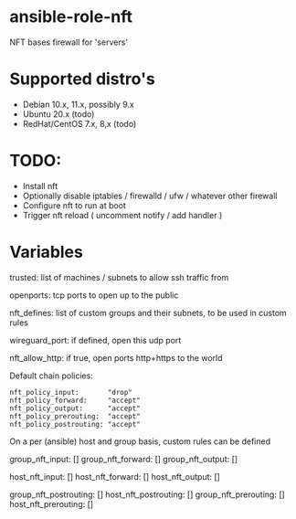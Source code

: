 # ansible-role-nft

NFT bases firewall for 'servers'

# Supported distro's

- Debian 10.x, 11.x, possibly 9.x
- Ubuntu 20.x (todo)
- RedHat/CentOS 7.x, 8,x (todo)

# TODO:

- Install nft
- Optionally disable iptables / firewalld / ufw / whatever other firewall
- Configure nft to run at boot
- Trigger nft reload ( uncomment notify / add handler )

# Variables

trusted: list of machines / subnets to allow ssh traffic from

openports: tcp ports to open up to the public

nft_defines: list of custom groups and their subnets, to be used in custom rules

wireguard_port: if defined, open this udp port

nft_allow_http: if true, open ports http+https to the world

Default chain policies:

    nft_policy_input:       "drop"
    nft_policy_forward:     "accept"
    nft_policy_output:      "accept"
    nft_policy_prerouting:  "accept"
    nft_policy_postrouting: "accept"

On a per (ansible) host and group basis, custom rules can be defined

group_nft_input: []
group_nft_forward: []
group_nft_output: []

host_nft_input: []
host_nft_forward: []
host_nft_output: []

group_nft_postrouting: []
host_nft_postrouting: []
group_nft_prerouting: []
host_nft_prerouting: []

